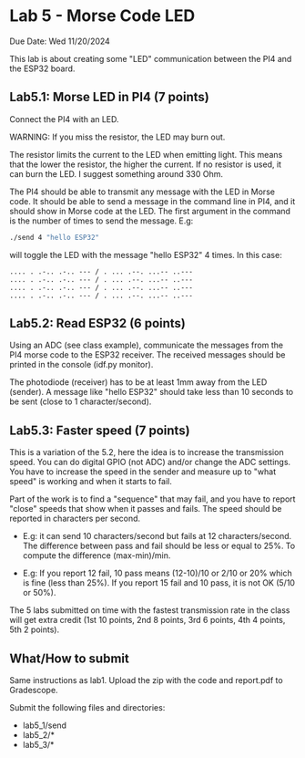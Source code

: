 # Lab 5 - Morse Code LED

Due Date: Wed 11/20/2024

This lab is about creating some "LED" communication between the PI4 and the
ESP32 board.

## Lab5.1: Morse LED in PI4 (7 points)

Connect the PI4 with an LED.

WARNING: If you miss the resistor, the LED may burn out.

The resistor limits the current to the LED when emitting light. This means that
the lower the resistor, the higher the current. If no resistor is used, it can
burn the LED. I suggest something around 330 Ohm.

The PI4 should be able to transmit any message with the LED in Morse code. It
should be able to send a message in the command line in PI4, and it should show
in Morse code at the LED.  The first argument in the command is the number of
times to send the message. E.g:

```bash
./send 4 "hello ESP32"
```

will toggle the LED with the message "hello ESP32" 4 times. In this case:

```
.... . .-.. .-.. --- / . ... .--. ...-- ..---
.... . .-.. .-.. --- / . ... .--. ...-- ..---
.... . .-.. .-.. --- / . ... .--. ...-- ..---
.... . .-.. .-.. --- / . ... .--. ...-- ..---
```

## Lab5.2: Read ESP32 (6 points)

Using an ADC (see class example), communicate the messages from the PI4 morse
code to the ESP32 receiver. The received messages should be printed in the
console (idf.py monitor).

The photodiode (receiver) has to be at least 1mm away from the LED (sender). A
message like "hello ESP32" should take less than 10 seconds to be sent (close
to 1 character/second).

## Lab5.3: Faster speed (7 points)

This is a variation of the 5.2, here the idea is to increase the transmission
speed. You can do digital GPIO (not ADC) and/or change the ADC settings. You
have to increase the speed in the sender and measure up to "what speed" is
working and when it starts to fail.

Part of the work is to find a "sequence" that may fail, and you have to report
"close" speeds that show when it passes and fails. The speed should be reported
in characters per second.

* E.g: it can send 10 characters/second but fails at 12 characters/second.  The
  difference between pass and fail should be less or equal to 25%. To compute the
  difference (max-min)/min.

* E.g: If you report 12 fail, 10 pass means (12-10)/10 or 2/10 or 20% which is
  fine (less than 25%). If you report 15 fail and 10 pass, it is not OK (5/10 or
  50%).

The 5 labs submitted on time with the fastest transmission rate in the class
will get extra credit (1st 10 points, 2nd 8 points, 3rd 6 points, 4th 4
points, 5th 2 points).

## What/How to submit

Same instructions as lab1. Upload the zip with the code and report.pdf to
Gradescope.

Submit the following files and directories:

* lab5_1/send
* lab5_2/*
* lab5_3/*
